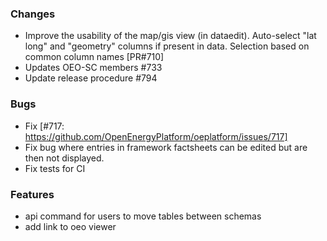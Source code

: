 ### Changes
- Improve the usability of the map/gis view (in dataedit). Auto-select "lat long" and "geometry" columns if present in data. Selection based on common column names [PR#710]
- Updates OEO-SC members #733
- Update release procedure #794

### Bugs
- Fix [#717: https://github.com/OpenEnergyPlatform/oeplatform/issues/717]
- Fix bug where entries in framework factsheets can be edited but are then not displayed.
- Fix tests for CI

### Features
- api command for users to move tables between schemas
- add link to oeo viewer

